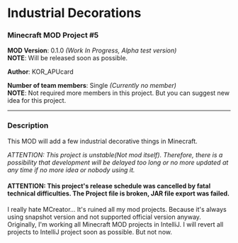 # Industrial Decorations
### Minecraft MOD Project #5

**MOD Version**: 0.1.0 *(Work In Progress, Alpha test version)*   
**NOTE**: Will be released soon as possible.

**Author**: KOR_APUcard

**Number of team members**: Single *(Currently no member)*   
**NOTE**: Not required more members in this project. But you can suggest new idea for this project.

-----

### Description
This MOD will add a few industrial decorative things in Minecraft.

*ATTENTION: This project is unstable(Not mod itself). Therefore, there is a possibility that development will be delayed too long or no more updated at any time if no more idea or nobody using it.*

#### ATTENTION: This project's release schedule was cancelled by fatal technical difficulties. The Project file is broken, JAR file export was failed.

I really hate MCreator... It's ruined all my mod projects. Because it's always using snapshot version and not supported official version anyway.   
Originally, I'm working all Minecraft MOD projects in IntelliJ. I will revert all projects to IntelliJ project soon as possible. But not now.
